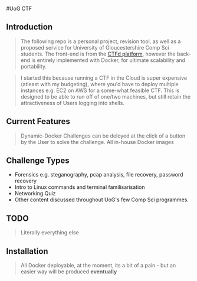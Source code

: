 #UoG CTF

## Introduction
> The following repo is a personal project, revision tool, as well as a proposed service for University of Gloucestershire Comp Sci students. The front-end is from the [CTFd platform](https://github.com/CTFd), however the back-end is entirely implemented with Docker, for ultimate scalability and portability.

> I started this because running a CTF in the Cloud is super expensive (atleast with my budgeting), where you'd have to deploy multiple instances e.g. EC2 on AWS for a some-what feasible CTF. This is designed to be able to run off of one/two machines, but still retain the attractiveness of Users logging into shells.


## Current Features
> Dynamic-Docker Challenges can be deloyed at the click of a button by the User to solve the challenge. 
> All in-house Docker images


## Challenge Types
* Forensics e.g. steganography, pcap analysis, file recovery, password recovery
* Intro to Linux commands and terminal familisarisation
* Networking Quiz
* Other content discussed throughout UoG's few Comp Sci programmes.


## TODO
> Literally everything else

## Installation

> All Docker deployable, at the moment, its a bit of a pain - but an easier way will be produced **eventually**